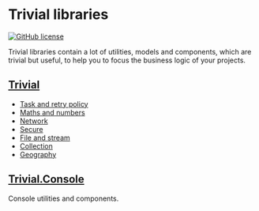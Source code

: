 # Trivial libraries

[![GitHub license](https://img.shields.io/badge/license-MIT-blue.svg)](https://github.com/nuscien/trivial/blob/master/LICENSE)

Trivial libraries contain a lot of utilities, models and components, which are trivial but useful, to help you to focus the business logic of your projects.

## [Trivial](https://github.com/nuscien/trivial/wiki/core)

- [Task and retry policy](https://github.com/nuscien/trivial/wiki/tasks)
- [Maths and numbers](https://github.com/nuscien/trivial/wiki/maths)
- [Network](https://github.com/nuscien/trivial/wiki/net)
- [Secure](https://github.com/nuscien/trivial/wiki/secure)
- [File and stream](https://github.com/nuscien/trivial/wiki/io)
- [Collection](https://github.com/nuscien/trivial/wiki/collection)
- [Geography](https://github.com/nuscien/trivial/wiki/geo)

## [Trivial.Console](https://github.com/nuscien/trivial/wiki/console)

 Console utilities and components.
